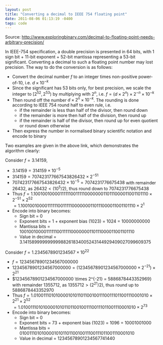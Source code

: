 ```yaml
---
layout: post
title: "Converting a decimal to IEEE 754 floating point"
date: 2011-08-06 01:13:19 -0400
tags: code
---
```

Source: <http://www.exploringbinary.com/decimal-to-floating-point-needs-arbitrary-precision/>

In IEEE-754 specification, a double precision is presented in 64 bits, with 1 sign bit + 11-bit exponent + 52-bit mantissa representing a 53-bit significant. Converting a decimal to such a floating point number may lost precision. The way to do the conversion is as follows:

  - Convert the decimal number $f$ to an integer times non-positive power-of-10,
    i.e. $d \times 10^{-k}$
  - Since the significant has 53 bits only, for best precision, we scale the integer
    to $[2^{52}, 2^{53})$ by multiplying with $2^n$,
    i.e. $f = (d\times 2^n) \times 2^{-n} \times 10^{-k}$
  - Then round off the number $d \times 2^n \times 10^{-k}$. The rounding
    is done according to IEEE 754 round half to even rule, i.e.
      - if the remainder is less than half of the divisor, then round down
      - if the remainder is more then half of the division, then round up
      - if the remainder is half of the divisor, then round up for even quotient or round down otherwise
  - Then express the number in normalised binary scientific notation and encode to binary

Two examples are given in the above link, which demonstrates the algorithm clearly:

Consider $f = 3.14159$,
  - $3.14159 = 314159 \times 10^{-5}$
  - $314159 = 707423177667543826432 \times 2^{-51}$
  - $707423177667543826432 \times 10^{-5} = 7074231776675438$ with remainder 26432,
    as $26432 < (10^5 / 2)$, thus round down to 7074231776675438
  - Thus $f = 1.1001001000011111100111110000000110111000011001101110 \times 2^{-51} \times 2^{52}$  
    $= 1.1001001000011111100111110000000110111000011001101110 \times 2^1$
  - Encode into binary becomes:
      - Sign bit = 0
      - Exponent bits = 1 + exponent bias (1023) = 1024 = 10000000000
      - Mantissa bits = 1001001000011111100111110000000110111000011001101110
      - Value in decimal = 3.14158999999999988261834005243144929409027099609375

Consider $f = 1.2345678901234567 \times 10^{22}$
  - $f = 12345678901234567000000$
  - $12345678901234567000000 = (12345678901234567000000 \times 2^{-21}) \times 2^{21}$
  - $12345678901234567000000 \times 2^{-21} = 5886878443352969} with remainder 1355712,
    as $1355712 > (2^{21} /2)$, thus round up to 5886878443352970
  - Thus $f = 1.0100111010100001010110110010011100111011001110001010 \times 2^{21} \times 2^{52}$  
    $= 1.0100111010100001010110110010011100111011001110001010 \times 2^{73}$
  - Encode into binary becomes:
      - Sign bit = 0
      - Exponent bits = 73 + exponent bias (1023) = 1096 = 10001001000
      - Mantissa bits = 0100111010100001010110110010011100111011001110001010
      - Value in decimal = 12345678901234567741440
